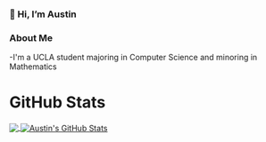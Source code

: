 ### 👋 Hi, I’m Austin

### About Me
-I'm a UCLA student majoring in Computer Science and minoring in Mathematics


<!---
winedrop/winedrop is a ✨ special ✨ repository because its `README.md` (this file) appears on your GitHub profile.
You can click the Preview link to take a look at your changes.
--->
# GitHub Stats
<a href="https://github.com/winedrop/winedrop">
  <img align="center" src="https://github-readme-stats.vercel.app/api/top-langs/?username=winedrop&hide=makefile,html,tex&title_color=ffffff&text_color=c9cacc&icon_color=2bbc8a&bg_color=1d1f21&langs_count=3" />
</a>



<a href="https://github.com/winedrop/winedrop">
  <img align="center" src="https://github-readme-stats.vercel.app/api?username=winedrop&show_icons=true&line_height=27&count_private=true&title_color=ffffff&text_color=c9cacc&icon_color=2bbc8a&bg_color=1d1f21" alt="Austin's GitHub Stats" />
</a>
